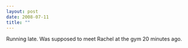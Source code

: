 ```yaml
---
layout: post
date: 2008-07-11
title: ""
---
```

Running late. Was supposed to meet Rachel at the gym 20 minutes ago.